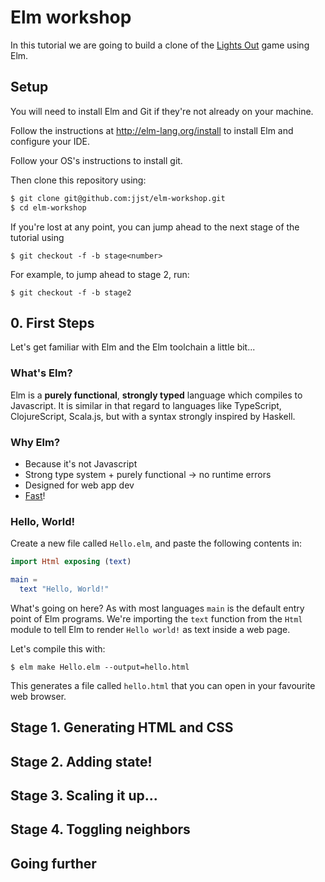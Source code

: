 # Elm workshop

In this tutorial we are going to build a clone of the [Lights Out](https://en.wikipedia.org/wiki/Lights_Out_(game)) game using Elm.

## Setup

You will need to install Elm and Git if they're not already on your machine.

Follow the instructions at http://elm-lang.org/install to install Elm and configure your IDE.

Follow your OS's instructions to install git.

Then clone this repository using:

```bash
$ git clone git@github.com:jjst/elm-workshop.git
$ cd elm-workshop
```

If you're lost at any point, you can jump ahead to the next stage of the tutorial using
```
$ git checkout -f -b stage<number>
```

For example, to jump ahead to stage 2, run:
```
$ git checkout -f -b stage2
```

## 0. First Steps

Let's get familiar with Elm and the Elm toolchain a little bit...

### What's Elm?

Elm is a **purely functional**, **strongly typed** language which compiles to Javascript. It is similar in that regard to languages like TypeScript, ClojureScript, Scala.js, but with a syntax strongly inspired by Haskell.

### Why Elm?

* Because it's not Javascript
* Strong type system + purely functional -> no runtime errors 
* Designed for web app dev
* [Fast](http://elm-lang.org/blog/blazing-fast-html)!

### Hello, World!

Create a new file called `Hello.elm`, and paste the following contents in:

```elm
import Html exposing (text)

main =
  text "Hello, World!"
```

What's going on here? As with most languages `main` is the default entry point of Elm programs. We're importing the `text` function from the `Html` module to tell Elm to render `Hello world!` as text inside a web page.

Let's compile this with:

```
$ elm make Hello.elm --output=hello.html
```

This generates a file called `hello.html` that you can open in your favourite web browser.

## Stage 1. Generating HTML and CSS

## Stage 2. Adding state!

## Stage 3. Scaling it up...

## Stage 4. Toggling neighbors

## Going further

